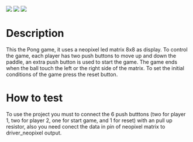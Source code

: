 ![](../../workflows/gds/badge.svg) ![](../../workflows/docs/badge.svg) ![](../../workflows/test/badge.svg)

# Description
 This the Pong game, it uses a neopixel led matrix 8x8 as display. To control the game, each player has two push buttons 
      to move up and down the paddle, an extra push button is used to start the game. The game ends when the ball touch the left
      or the right side of the matrix. To set the initial conditions of the game press the reset button.

# How to test


To use the project you must to connect the 6 push butttons (two for player 1, two for player 2, one for start game, and 1 for reset)
      with an pull up resistor, also you need conect the data in pin of neopixel matrix to driver_neopixel output. 

